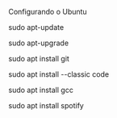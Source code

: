 


Configurando o Ubuntu

sudo apt-update

sudo apt-upgrade

sudo apt install git

sudo apt install --classic code

sudo apt install gcc

sudo apt install spotify
